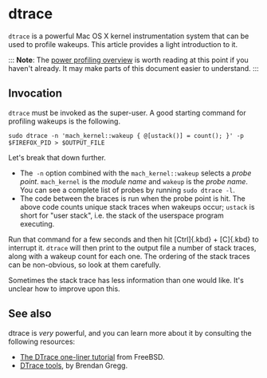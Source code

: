 # dtrace

`dtrace` is a powerful Mac OS X kernel instrumentation system that can
be used to profile wakeups. This article provides a light introduction
to it.

:::
**Note**: The [power profiling
overview](/en-US/docs/Mozilla/Performance/Power_profiling_overview) is
worth reading at this point if you haven't already. It may make parts
of this document easier to understand.
:::

## Invocation

`dtrace` must be invoked as the super-user. A good starting command for
profiling wakeups is the following.

``` 
sudo dtrace -n 'mach_kernel::wakeup { @[ustack()] = count(); }' -p $FIREFOX_PID > $OUTPUT_FILE
```

Let's break that down further.

-   The` -n` option combined with the `mach_kernel::wakeup` selects a
    *probe point*. `mach_kernel` is the *module name* and `wakeup` is
    the *probe name*. You can see a complete list of probes by running
    `sudo dtrace -l`.
-   The code between the braces is run when the probe point is hit. The
    above code counts unique stack traces when wakeups occur; `ustack`
    is short for \"user stack\", i.e. the stack of the userspace program
    executing.

Run that command for a few seconds and then hit [Ctrl]{.kbd} + [C]{.kbd}
to interrupt it. `dtrace` will then print to the output file a number of
stack traces, along with a wakeup count for each one. The ordering of
the stack traces can be non-obvious, so look at them carefully.

Sometimes the stack trace has less information than one would like.
It's unclear how to improve upon this.

## See also

dtrace is *very* powerful, and you can learn more about it by consulting
the following resources:

-   [The DTrace one-liner
    tutorial](https://wiki.freebsd.org/DTrace/Tutorial) from FreeBSD.
-   [DTrace tools](http://www.brendangregg.com/dtrace.html), by Brendan
    Gregg.
